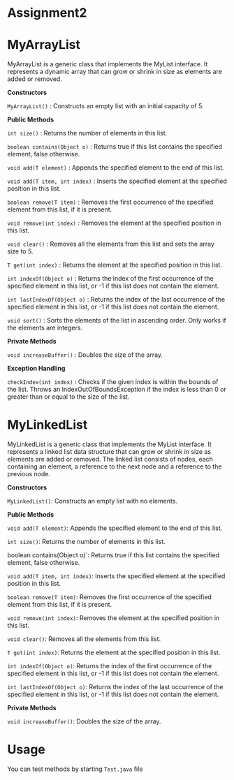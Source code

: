 # Assignment2
# MyArrayList

MyArrayList is a generic class that implements the MyList interface. It represents a dynamic array that can grow or shrink in size as elements are added or removed.

**Constructors**

`MyArrayList()` : Constructs an empty list with an initial capacity of 5.

**Public Methods**

`int size()` : Returns the number of elements in this list.

`boolean contains(Object o)` : Returns true if this list contains the specified element, false otherwise.

`void add(T element)` : Appends the specified element to the end of this list.

`void add(T item, int index)` : Inserts the specified element at the specified position in this list.

`boolean remove(T item)` : Removes the first occurrence of the specified element from this list, if it is present.

`void remove(int index)` : Removes the element at the specified position in this list.

`void clear()` : Removes all the elements from this list and sets the array size to 5.

`T get(int index)` : Returns the element at the specified position in this list.

`int indexOf(Object o)` : Returns the index of the first occurrence of the specified element in this list, or -1 if this list does not contain the element.

`int lastIndexOf(Object o)` : Returns the index of the last occurrence of the specified element in this list, or -1 if this list does not contain the element.

`void sort()` : Sorts the elements of the list in ascending order. Only works if the elements are integers.

**Private Methods**

`void increaseBuffer()` : Doubles the size of the array.

**Exception Handling**

`checkIndex(int index)` : Checks if the given index is within the bounds of the list. Throws an IndexOutOfBoundsException if the index is less than 0 or greater than or equal to the size of the list.

# MyLinkedList

MyLinkedList is a generic class that implements the MyList interface. It represents a linked list data structure that can grow or shrink in size as elements are added or removed. The linked list consists of nodes, each containing an element, a reference to the next node and a reference to the previous node.

**Constructors**

`MyLinkedList()`: Constructs an empty list with no elements.

**Public Methods**

`void add(T element)`: Appends the specified element to the end of this list.

`int size()`: Returns the number of elements in this list.

boolean contains(Object o)`: Returns true if this list contains the specified element, false otherwise.

`void add(T item, int index)`: Inserts the specified element at the specified position in this list.

`boolean remove(T item)`: Removes the first occurrence of the specified element from this list, if it is present.

`void remove(int index)`: Removes the element at the specified position in this list.

`void clear()`: Removes all the elements from this list.

`T get(int index)`: Returns the element at the specified position in this list.

`int indexOf(Object o)`: Returns the index of the first occurrence of the specified element in this list, or -1 if this list does not contain the element.

`int lastIndexOf(Object o)`: Returns the index of the last occurrence of the specified element in this list, or -1 if this list does not contain the element.

**Private Methods**

`void increaseBuffer()`: Doubles the size of the array.

# Usage

You can test methods by starting `Test.java` file
